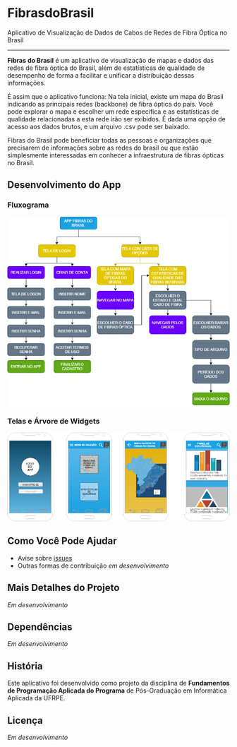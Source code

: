 # FibrasdoBrasil
Aplicativo de Visualização de Dados de Cabos de Redes de Fibra Óptica no Brasil

---

**Fibras do Brasil** é um aplicativo de visualização de mapas e dados das redes de fibra óptica do Brasil, além de estatísticas de qualidade de desempenho de forma a facilitar e unificar a distribuição dessas informações.

É assim que o aplicativo funciona: Na tela inicial, existe um mapa do Brasil indicando as principais redes (backbone) de fibra óptica do país. Você pode explorar o mapa e escolher um rede específica e as estatísticas de qualidade relacionadas a esta rede irão ser exibidos. É dada uma opção de acesso aos dados brutos,  e um arquivo .csv pode ser baixado.

Fibras do Brasil pode beneficiar todas as pessoas e organizações que precisarem de informações sobre as redes do brasil ou que estão simplesmente interessadas em conhecer a infraestrutura de fibras ópticas no Brasil.

## Desenvolvimento do App


### Fluxograma 

![App Fibras do Brasil Fluxograma](https://github.com/brunoarrudaufpe/FibrasdoBrasil/blob/main/imagens/FibrasdoBrasil-Fluxograma%20(1).png?raw=true)


### Telas e Árvore de Widgets 

![App Fibras do Brasil Telas](https://github.com/brunoarrudaufpe/FibrasdoBrasil/blob/main/imagens/MOCKUP%20FIBRAS%20DO%20BRASIL.png?raw=true)


## Como Você Pode Ajudar

* Avise sobre [issues](https://github.com/brunoarrudaufpe/FibrasdoBrasil/issues)
* Outras formas de contribuição *em desenvolvimento*

## Mais Detalhes do Projeto

*Em desenvolvimento*

## Dependências

*Em desenvolvimento*

## História

Este aplicativo foi desenvolvido como projeto da disciplina de **Fundamentos de Programação Aplicada do Programa** de Pós-Graduação em Informática Aplicada da UFRPE.

## Licença

*Em desenvolvimento*
